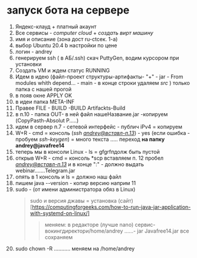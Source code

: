 # запуск бота на сервере

1. Яндекс-клауд + платный акаунт
2. Все сервисы - *computer cloud* + *создать вирт машину*
3. имя и описание (зона дост ru-ctсек. 1-а)
4. выбор Ubuntu 20.4 b настройки по цене
5. логин - andrey
6. генерируем ssh ( в АБ/.ssh) скач PuttyGen, водим курсором при установки
7. Создать VM и ждем статус RUNNING
8. Идем в идею (файл-проект структуры-артифакты- "+" - jar - From modules whith depend... - main - в конце строки удаляем *src* ) только папка с нашей прогой
9. в появ окне APPLY OK
10. в идеи папка META-INF
11. Правее  FILE    - BUILD -BUILD Artifackts-Build
12. в п.10 - папка OUT- в ней файл нашеНазвание.jar -копируем (CopyPasth-Absolut P.....)
13. идем в сервер п.7 - сетевой интерфейс - публич iPv4 = копируем 
14. W+R - сmd = консоль (*ssh andrey@вставл-п.13*) - yes (если ошибка - пробуем *ssh-keygen*) = много текста ..... переход **на папку andrey@javafree14**
15. теперь мы в консоли Linux - ls = gfgrfпдолж быть пустой
16. открыв W+R - сmd = консоль *scp вставляем п. 12 пробел *andrey@вставл-п.13* и в конце ":"   - должно выдать webinar.......Telegram.jar
17. опять в 1 консоль и ls  = должно наш файл
18. пишем java --version - копир версию наприм 11
19. sudo - (от имени администратора обяз в Linux)
    > sudo и версия джавы = установка 
    > (сайт)[https://computingforgeeks.com/how-to-run-java-jar-application-with-systemd-on-linux/]
    >> меняем: в редакторе (лучше nano) сервис-вокингдиректори/home/andrey
    >> ......- jar Javafree14.jar
    все сохраняем
20. sudo chown -R ........... меняем на /home/andrey
    